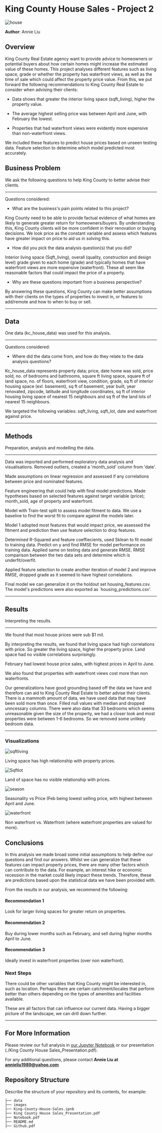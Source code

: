 # King County House Sales - Project 2

![house](./images/house.jpg)

**Author**: Annie Liu

## Overview

King County Real Estate agency want to provide advice to homeowners or potential buyers about how certain homes might increase the estimated value of these homes. This project analyses different features such as living space, grade or whether the property has waterfront views, as well as the time of sale which could affect the property price value.
From this, we put forward the following recommendations to King County Real Estate to consider when advising their clients:

* Data shows that greater the interior living space (sqft_living), higher the property value.

* The average highest selling price was between April and June, with February the lowest. 

* Properties that had waterfront views were evidently more expensive than non-waterfront views.

We included these features to predict house prices based on unseen testing data. Feature selection to determine which model predicted most accurately. 

## Business Problem

We ask the following questions to help King County to better advise their clients.

***
Questions considered:
* What are the business's pain points related to this project?

King County need to be able to provide factual evidence of what homes are likely to generate greater return for homeowners/buyers. By understanding this, King County clients will be more confident in their renovation or buying decisions.
We look price as the constant variable and assess which features have greater impact on price to aid us in solving this.

* How did you pick the data analysis question(s) that you did?

Interior living space (Sqft_living), overall (quality, construction and design level) grade given to each home (grade) and typically homes that have waterfront views are more expensive (waterfront). These all seem like reasonable factors that could impact the price of a property.

* Why are these questions important from a business perspective?

By answering these questions, King County can make better assumptions with their clients on the types of properties to invest in, or features to add/remote and how to when to buy or sell.

***

## Data

One data (kc_house_data) was used for this analysis.

***
Questions considered:

* Where did the data come from, and how do they relate to the data analysis questions?

Kc_house_data represents property data; price, date home was sold, price sold, no. of bedrooms and bathrooms, square ft living space, square ft of land space, no. of floors, waterfront view, condition, grade, sq ft of interior housing space (exl. basement), sq ft of basement, year built, year renovated, zipcode, latitude and longitude coordinates, sq ft of interior housing living space of nearest 15 neighbours and sq ft of the land lots of nearest 15 neighbours.

We targeted the following variables: sqft_living, sqft_lot, date and waterfront against price.

***

## Methods

Preparation, analysis and modelling the data.

***

Data was imported and performed exploratory data analysis and visualisations. Removed outliers, created a 'month_sold' column from 'date'.

Made assumptions on linear regression and assessed if any correlations between price and nominated features.

Feature engineering that could help with final model predictions. Made hypotheses based on selected features against target variable (price); month_sold, age of property and waterfront.

Model with Train-test split to assess model fitment to data. We use a baseline to find the worst fit to compare against the models later.

Model 1 adopted most features that would impact price, we assessed the fitment and prediction then use feature selection to drop features.

Determined R-Squared and feature coeffiecients, used Sklean to fit model to training data. Predict on y and find RMSE for model performance on training data. Applied same on testing data and generate RMSE. RMSE comparison between the two data sets and determine which is underfit/overfit.

Applied feature selection to create another iteration of model 2 and improve RMSE, dropped grade as it seemed to have highest correlations. 

Final model we can generalize it on the holdout set housing_features.csv. The model's predictions were also exported as `housing_predictions.csv'.

***

## Results

Interpreting the results.

***

We found that  most house prices were sub $1 mil.

By interpreting the results, we found that living space had high correlations with price. So greater the living space, higher the property price. Land space had no visible correlations surprisingly. 

February had lowest house price sales, with highest prices in April to June.

We also found that properties with waterfront views cost more than non waterfronts.

Our generalizations have good grounding based off the data we have and therefore can aid to King County Real Estate to better advise their clients. There is a mammoth amount of data, we have used data that may have been sold more than once. Filled null values with median and dropped unncessary columns. There were also data that 33 bedrooms  which seems unreasonable given the size of the property, we had a closer look and most properties were between 1-6 bedrooms. So we removed some unlikely bedroom data.

***

### Visualizations

![sqftliving](./images/sqft_living_price.png)

Living space has high relationship with property prices.

![Sqftlot](./images/sqft_lot_price.png)

Land of space has no visible relationship with prices.

![season](./images/season_price.png)

Seasonality vs Price (Feb being lowest selling price, with highest between April and June.

![waterfront](./images/waterfront_price.png)

Non waterfront vs. Waterfront (where waterfront properties are valued for more).


## Conclusions

In this analysis we made broad some initial assumptions to help define our questions and find our answers. 
Whilst we can generalize that these features can impact property prices, there are many other factors which can contribute to the data. For example, an interest hike or economic recession in the market could likely impact these trends.
Therefore, these are predictions based upon the statistical data we have been provided with.

From the results in our analysis, we recommend the following:

#### Recommendation 1

Look for larger living spaces for greater return on properties.

#### Recommendation 2

Buy during lower months such as February, and sell during higher months April to June.

#### Recommendation 3

Ideally invest in waterfront properties (over non waterfront).


### Next Steps

There could be other variables that King County might be interested in, such as location. Perhaps there are certain catchment/locales that perform better than others depending on the types of amenities and facilities available.

These are all factors that can influence our current data. Having a bigger picture of the landscape, we can drill down further. 

***

## For More Information

Please review our full analysis in [our Jupyter Notebook](./King-County-House-Sales.ipynb) or our presentation (./King County House Sales_Presentation.pdf).

For any additional questions, please contact **Annie Liu at annieliu1989@yahoo.com**

## Repository Structure

Describe the structure of your repository and its contents, for example:

```
├── data                           
├── images         
├── King-County-House-Sales.ipnb    
├── King County House Sales_Presentation.pdf	              
├── Notebook.pdf				          
├── README.md                        
├── Github.pdf
```